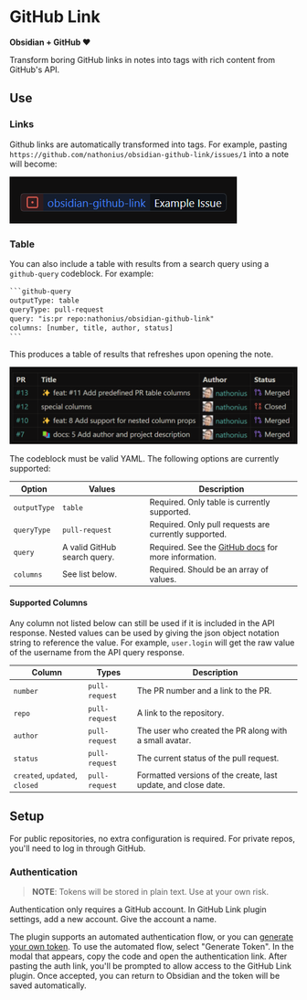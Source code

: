 # GitHub Link

**Obsidian + GitHub ❤️**

Transform boring GitHub links in notes into tags with rich content from GitHub's API.

## Use

### Links

Github links are automatically transformed into tags. For example, pasting `https://github.com/nathonius/obsidian-github-link/issues/1` into a note will become:

![ExampleTag](doc/ExampleInlineTag.png)

### Table

You can also include a table with results from a search query using a `github-query` codeblock. For example:

````
```github-query
outputType: table
queryType: pull-request
query: "is:pr repo:nathonius/obsidian-github-link"
columns: [number, title, author, status]
```
````

This produces a table of results that refreshes upon opening the note.

![ExampleTable](doc/ExampleQueryResult.png)

The codeblock must be valid YAML. The following options are currently supported:

| Option       | Values                       | Description                                                                                                                                            |
| ------------ | ---------------------------- | ------------------------------------------------------------------------------------------------------------------------------------------------------ |
| `outputType` | `table`                      | Required. Only table is currently supported.                                                                                                           |
| `queryType`  | `pull-request`               | Required. Only pull requests are currently supported.                                                                                                  |
| `query`      | A valid GitHub search query. | Required. See the [GitHub docs](https://docs.github.com/en/search-github/searching-on-github/searching-issues-and-pull-requests) for more information. |
| `columns`    | See list below.              | Required. Should be an array of values.                                                                                                                |

#### Supported Columns

Any column not listed below can still be used if it is included in the API response. Nested values can be used by giving the json object notation string to reference the value. For example, `user.login` will get the raw value of the username from the API query response.

| Column                         | Types          | Description                                                    |
| ------------------------------ | -------------- | -------------------------------------------------------------- |
| `number`                       | `pull-request` | The PR number and a link to the PR.                            |
| `repo`                         | `pull-request` | A link to the repository.                                      |
| `author`                       | `pull-request` | The user who created the PR along with a small avatar.         |
| `status`                       | `pull-request` | The current status of the pull request.                        |
| `created`, `updated`, `closed` | `pull-request` | Formatted versions of the create, last update, and close date. |

## Setup

For public repositories, no extra configuration is required. For private repos, you'll need to log in through GitHub.

### Authentication

> **NOTE**: Tokens will be stored in plain text. Use at your own risk.

Authentication only requires a GitHub account. In GitHub Link plugin settings, add a new account. Give the account a name.

The plugin supports an automated authentication flow, or you can [generate your own token](https://github.com/settings/tokens). To use the automated flow, select "Generate Token". In the modal that appears, copy the code and open the authentication link. After pasting the auth link, you'll be prompted to allow access to the GitHub Link plugin. Once accepted, you can return to Obsidian and the token will be saved automatically.
